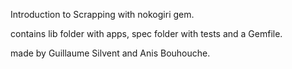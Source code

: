 Introduction to Scrapping with nokogiri gem.

contains lib folder with apps, spec folder with tests and a Gemfile.

made by Guillaume Silvent and Anis Bouhouche.
